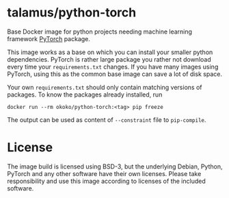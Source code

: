 # talamus/python-torch

Base Docker image for python projects needing machine learning framework
[PyTorch](https://pytorch.org/) package.

This image works as a base on which you can install your smaller python
dependencies. PyTorch is rather large package you rather not download
every time your `requirements.txt` changes. If you have many images
using PyTorch, using this as the common base image can save a lot of
disk space.

Your own `requirements.txt` should only contain matching versions of
packages. To know the packages already installed, run

    docker run --rm okoko/python-torch:<tag> pip freeze

The output can be used as content of `--constraint` file to `pip-compile`.

# License

The image build is licensed using BSD-3, but the underlying Debian, Python,
PyTorch and any other software have their own licenses. Please take
responsibility and use this image according to licenses of the included
software.
